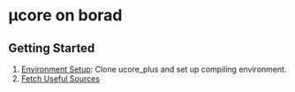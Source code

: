 # μcore on borad

## Getting Started
1. [Environment Setup](http://os.cs.tsinghua.edu.cn/oscourse/OsTrain2012/test#head-03115a3db0cbf019e911e28751a67cc50bd31296): Clone ucore_plus and set up compiling environment.
2. [Fetch Useful Sources](chapter1.md)

